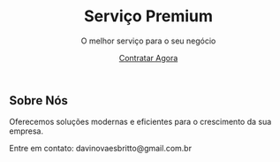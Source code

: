 <!DOCTYPE html>
<html lang="pt-BR">
<head>
  <meta charset="UTF-8" />
  <meta name="viewport" content="width=device-width, initial-scale=1" />

  <link rel="stylesheet" href="style.css" />
</head>
<body>
  <header>
    <h1>Serviço Premium</h1>
    <p>O melhor serviço para o seu negócio</p>
    <a href="#contato" class="btn">Contratar Agora</a>
  </header>
  <section id="sobre">
    <h2>Sobre Nós</h2>
    <p>Oferecemos soluções modernas e eficientes para o crescimento da sua empresa.</p>
  </section>
  <footer id="contato">
    <p>Entre em contato: davinovaesbritto@gmail.com.br</p>
  </footer>
</body>
</html>
